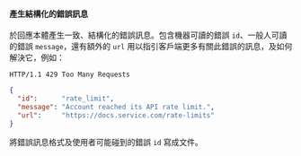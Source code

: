 #### 產生結構化的錯誤訊息

於回應本體產生一致、結構化的錯誤訊息。包含機器可讀的錯誤 `id`、一般人可讀的錯誤 `message`，還有額外的 `url` 用以指引客戶端更多有關此錯誤的訊息，及如何解決它，例如：

```
HTTP/1.1 429 Too Many Requests
```

```json
{
  "id":      "rate_limit",
  "message": "Account reached its API rate limit.",
  "url":     "https://docs.service.com/rate-limits"
}
```

將錯誤訊息格式及使用者可能碰到的錯誤 `id` 寫成文件。
